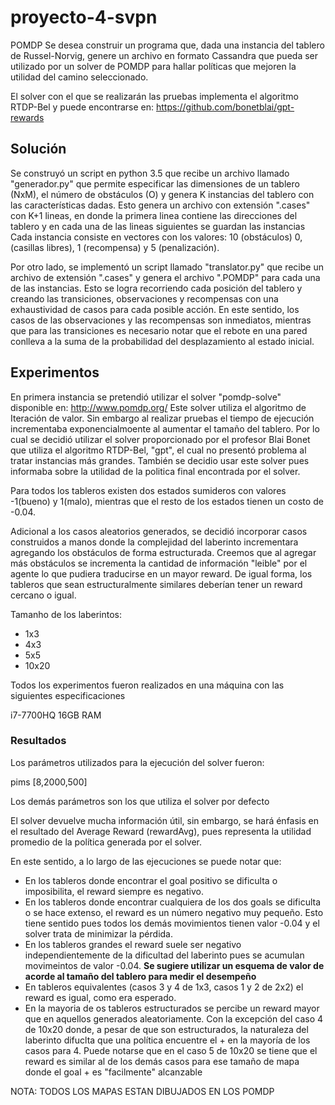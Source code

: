 # proyecto-4-svpn
POMDP
Se desea construir un programa que, dada una instancia del tablero de Russel-Norvig,
genere un archivo en formato Cassandra que pueda ser utilizado por un solver de POMDP
para hallar políticas que mejoren la utilidad del camino seleccionado.

El solver con el que se realizarán las pruebas implementa el algoritmo RTDP-Bel y puede encontrarse en:
https://github.com/bonetblai/gpt-rewards

## Solución
Se construyó un script en python 3.5 que recibe un archivo llamado "generador.py" que permite
especificar las dimensiones de un tablero (NxM), el número de obstáculos (O) y genera K instancias del
tablero con las características dadas. Esto genera un archivo con extensión ".cases" con K+1 lineas,
en donde la primera linea contiene las direcciones del tablero y en cada una de las lineas siguientes se guardan las instancias
Cada instancia consiste en vectores con los valores: 10 (obstáculos) 0, (casillas libres), 1 (recompensa) y 5 (penalización).

Por otro lado, se implementó un script llamado "translator.py" que recibe un archivo de extensión ".cases" y genera
el archivo ".POMDP" para cada una de las instancias.
Esto se logra recorriendo cada posición del tablero y creando las transiciones, observaciones y recompensas con una exhaustividad
de casos para cada posible acción. En este sentido, los casos de las observaciones y las recompensas son inmediatos, mientras que para las transiciones es necesario notar que el
rebote en una pared conlleva a la suma de la probabilidad del desplazamiento al estado inicial.

## Experimentos
En primera instancia se pretendió utilizar el solver "pomdp-solve" disponible en: http://www.pomdp.org/
Este solver utiliza el algoritmo de Iteración de valor. Sin embargo al realizar pruebas el tiempo de ejecución incrementaba 
exponencialmoente al aumentar el tamaño del tablero. Por lo cual se decidió utilizar el solver proporcionado por el
profesor Blai Bonet que utiliza el algoritmo RTDP-Bel, "gpt", el cual no presentó problema al tratar instancias más grandes. También se decidio usar este solver
pues informaba sobre la utilidad de la politica final encontrada por el solver.

Para todos los tableros existen dos estados sumideros con valores -1(bueno) y 1(malo),
mientras que el resto de los estados tienen un costo de -0.04.

Adicional a los casos aleatorios generados, se decidió incorporar casos construidos a manos donde la complejidad
del laberinto incrementara agregando los obstáculos de forma estructurada. Creemos que al agregar más obstáculos
se incrementa la cantidad de información "leible" por el agente lo que pudiera traducirse en un mayor reward. De 
igual forma, los tableros que sean estructuralmente similares deberían tener un reward cercano o igual.

Tamanho de los laberintos:

- 1x3
- 4x3
- 5x5
- 10x20

Todos los experimentos fueron realizados en una máquina con las siguientes especificaciones

i7-7700HQ 16GB RAM

### Resultados
Los parámetros utilizados para la ejecución del solver fueron:

  pims [8,2000,500]

  Los demás parámetros son los que utiliza el solver por defecto 

El solver devuelve mucha información útil, sin embargo, se hará énfasis en el resultado del Average Reward (rewardAvg),
pues representa la utilidad promedio de la política generada por el solver. 

En este sentido, a lo largo de las ejecuciones se puede notar que:

* En los tableros donde encontrar el goal positivo se dificulta o imposibilita, el reward siempre es negativo.
* En los tableros donde encontrar cualquiera de los dos goals se dificulta o se hace extenso, el reward es un número negativo muy pequeño.
Esto tiene sentido pues todos los demás movimientos tienen valor -0.04 y el solver trata de minimizar la pérdida.
* En los tableros grandes el reward suele ser negativo independientemente de la dificultad del laberinto pues
se acumulan movimeintos de valor -0.04. **Se sugiere utilizar un esquema de valor de acorde al tamaño del tablero para medir el desempeño**
* En tableros equivalentes (casos 3 y 4 de 1x3, casos 1 y 2 de 2x2) el reward es igual, como era esperado.
* En la mayoria de os tableros estructurados se percibe un reward mayor que en aquellos generados aleatoriamente.
Con la excepción del caso 4 de 10x20 donde, a pesar de que son estructurados, la naturaleza del laberinto 
difuclta que una política encuentre el + en la mayoría de los casos para 4. Puede notarse que en el caso 5 de 10x20
se tiene que el reward es similar al de los demás casos para ese tamaño de mapa donde el goal + es "facilmente" alcanzable

NOTA: TODOS LOS MAPAS ESTAN DIBUJADOS EN LOS POMDP

